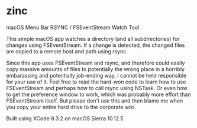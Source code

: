# zinc
macOS Menu Bar RSYNC / FSEventStream Watch Tool

This simple macOS app watches a directory (and all subdirectories) for changes using FSEventStream. If a change is detected, the changed files are copied to a remote host and path using rsync.

Since this app uses FSEventStream and rsync, and therefore could easily copy massive amounts of files to potentially the wrong place in a horribly embarassing and potentially job-ending way, I cannot be held responsible for your use of it. Feel free to read the hard-won code to learn how to use FSEventStream and perhaps how to call rsync using NSTask. Or even how to get the preference window to work, which was probably more effort than FSEventStream itself. But please don't use this and then blame me when you copy your entire hard drive to the corporate wiki.

Built using XCode 8.3.2 on macOS Sierra 10.12.5
